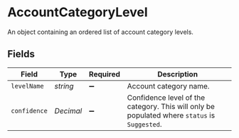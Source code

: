 # AccountCategoryLevel

An object containing an ordered list of account category levels.


## Fields

| Field                                                                                        | Type                                                                                         | Required                                                                                     | Description                                                                                  |
| -------------------------------------------------------------------------------------------- | -------------------------------------------------------------------------------------------- | -------------------------------------------------------------------------------------------- | -------------------------------------------------------------------------------------------- |
| `levelName`                                                                                  | *string*                                                                                     | :heavy_minus_sign:                                                                           | Account category name.                                                                       |
| `confidence`                                                                                 | *Decimal*                                                                                    | :heavy_minus_sign:                                                                           | Confidence level of the category. This will only be populated where `status` is `Suggested`. |